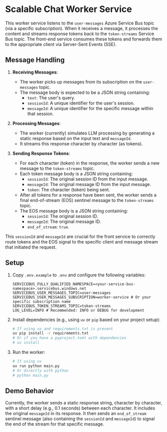 # Scalable Chat Worker Service

This worker service listens to the `user-messages` Azure Service Bus topic (via a specific subscription). When it receives a message, it processes the content and streams response tokens back to the `token-streams` Service Bus topic. The front-end service consumes these tokens and forwards them to the appropriate client via Server-Sent Events (SSE).

## Message Handling

1.  **Receiving Messages**:
    *   The worker picks up messages from its subscription on the `user-messages` topic.
    *   The message body is expected to be a JSON string containing:
        *   `text`: The user's query.
        *   `sessionId`: A unique identifier for the user's session.
        *   `messageId`: A unique identifier for the specific message within that session.

2.  **Processing Messages**:
    *   The worker (currently) simulates LLM processing by generating a static response based on the input text and `messageId`.
    *   It streams this response character by character (as tokens).

3.  **Sending Response Tokens**:
    *   For each character (token) in the response, the worker sends a new message to the `token-streams` topic.
    *   Each token message body is a JSON string containing:
        *   `sessionId`: The original session ID from the input message.
        *   `messageId`: The original message ID from the input message.
        *   `token`: The character (token) being sent.
    *   After all tokens for a response have been sent, the worker sends a final end-of-stream (EOS) sentinel message to the `token-streams` topic.
    *   The EOS message body is a JSON string containing:
        *   `sessionId`: The original session ID.
        *   `messageId`: The original message ID.
        *   `end_of_stream`: `true`.

This `sessionId` and `messageId` are crucial for the front service to correctly route tokens and the EOS signal to the specific client and message stream that initiated the request.

## Setup

1.  Copy `.env.example` to `.env` and configure the following variables:

    ```dotenv
    SERVICEBUS_FULLY_QUALIFIED_NAMESPACE=<your-service-bus-namespace>.servicebus.windows.net
    SERVICEBUS_USER_MESSAGES_TOPIC=user-messages
    SERVICEBUS_USER_MESSAGES_SUBSCRIPTION=worker-service # Or your specific subscription name
    SERVICEBUS_TOKEN_STREAMS_TOPIC=token-streams
    LOG_LEVEL=INFO # Recommended: INFO or DEBUG for development
    ```

2.  Install dependencies (e.g., using `uv` or `pip` based on your project setup):

    ```bash
    # If using uv and requirements.txt is present
    uv pip install -r requirements.txt 
    # Or if you have a pyproject.toml with dependencies
    # uv install
    ```

3.  Run the worker:

    ```bash
    # If using uv
    uv run python main.py 
    # Or directly with python
    # python main.py
    ```

## Demo Behavior

Currently, the worker sends a static response string, character by character, with a short delay (e.g., 0.1 seconds) between each character. It includes the original `messageId` in its response. It then sends an `end_of_stream` sentinel message (also containing the `sessionId` and `messageId`) to signal the end of the stream for that specific message.
